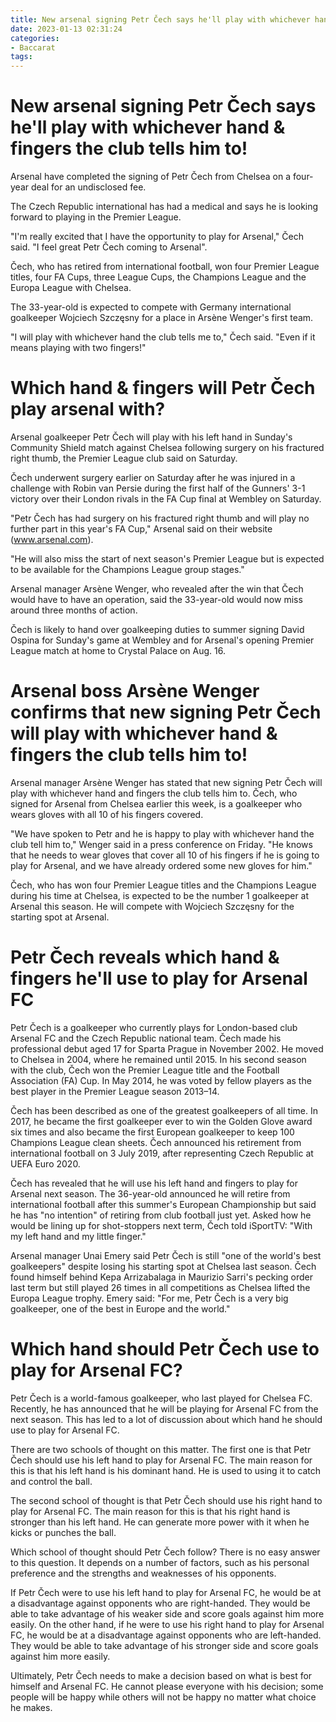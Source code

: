 ```yaml
---
title: New arsenal signing Petr Čech says he'll play with whichever hand & fingers the club tells him to!
date: 2023-01-13 02:31:24
categories:
- Baccarat
tags:
---
```



#  New arsenal signing Petr Čech says he'll play with whichever hand & fingers the club tells him to!

Arsenal have completed the signing of Petr Čech from Chelsea on a four-year deal for an undisclosed fee.

The Czech Republic international has had a medical and says he is looking forward to playing in the Premier League.

"I'm really excited that I have the opportunity to play for Arsenal," Čech said. "I feel great Petr Čech coming to Arsenal".



Čech, who has retired from international football, won four Premier League titles, four FA Cups, three League Cups, the Champions League and the Europa League with Chelsea.

The 33-year-old is expected to compete with Germany international goalkeeper Wojciech Szczęsny for a place in Arsène Wenger's first team.

"I will play with whichever hand the club tells me to," Čech said. "Even if it means playing with two fingers!"

#  Which hand & fingers will Petr Čech play arsenal with?

Arsenal goalkeeper Petr Čech will play with his left hand in Sunday's Community Shield match against Chelsea following surgery on his fractured right thumb, the Premier League club said on Saturday.

Čech underwent surgery earlier on Saturday after he was injured in a challenge with Robin van Persie during the first half of the Gunners' 3-1 victory over their London rivals in the FA Cup final at Wembley on Saturday.

"Petr Čech has had surgery on his fractured right thumb and will play no further part in this year's FA Cup," Arsenal said on their website (www.arsenal.com).

"He will also miss the start of next season's Premier League but is expected to be available for the Champions League group stages."

Arsenal manager Arsène Wenger, who revealed after the win that Čech would have to have an operation, said the 33-year-old would now miss around three months of action.

Čech is likely to hand over goalkeeping duties to summer signing David Ospina for Sunday's game at Wembley and for Arsenal's opening Premier League match at home to Crystal Palace on Aug. 16.

#  Arsenal boss Arsène Wenger confirms that new signing Petr Čech will play with whichever hand & fingers the club tells him to!

Arsenal manager Arsène Wenger has stated that new signing Petr Čech will play with whichever hand and fingers the club tells him to. Čech, who signed for Arsenal from Chelsea earlier this week, is a goalkeeper who wears gloves with all 10 of his fingers covered.

"We have spoken to Petr and he is happy to play with whichever hand the club tell him to," Wenger said in a press conference on Friday. "He knows that he needs to wear gloves that cover all 10 of his fingers if he is going to play for Arsenal, and we have already ordered some new gloves for him."

Čech, who has won four Premier League titles and the Champions League during his time at Chelsea, is expected to be the number 1 goalkeeper at Arsenal this season. He will compete with Wojciech Szczęsny for the starting spot at Arsenal.

#  Petr Čech reveals which hand & fingers he'll use to play for Arsenal FC

 Petr Čech is a goalkeeper who currently plays for London-based club Arsenal FC and the Czech Republic national team. Čech made his professional debut aged 17 for Sparta Prague in November 2002. He moved to Chelsea in 2004, where he remained until 2015. In his second season with the club, Čech won the Premier League title and the Football Association (FA) Cup. In May 2014, he was voted by fellow players as the best player in the Premier League season 2013–14.

Čech has been described as one of the greatest goalkeepers of all time. In 2017, he became the first goalkeeper ever to win the Golden Glove award six times and also became the first European goalkeeper to keep 100 Champions League clean sheets. Čech announced his retirement from international football on 3 July 2019, after representing Czech Republic at UEFA Euro 2020.

Čech has revealed that he will use his left hand and fingers to play for Arsenal next season. The 36-year-old announced he will retire from international football after this summer's European Championship but said he has "no intention" of retiring from club football just yet. Asked how he would be lining up for shot-stoppers next term, Čech told iSportTV: "With my left hand and my little finger."

Arsenal manager Unai Emery said Petr Čech is still "one of the world's best goalkeepers" despite losing his starting spot at Chelsea last season. Čech found himself behind Kepa Arrizabalaga in Maurizio Sarri's pecking order last term but still played 26 times in all competitions as Chelsea lifted the Europa League trophy. Emery said: "For me, Petr Čech is a very big goalkeeper, one of the best in Europe and the world."

#  Which hand should Petr Čech use to play for Arsenal FC?

Petr Čech is a world-famous goalkeeper, who last played for Chelsea FC. Recently, he has announced that he will be playing for Arsenal FC from the next season. This has led to a lot of discussion about which hand he should use to play for Arsenal FC.

There are two schools of thought on this matter. The first one is that Petr Čech should use his left hand to play for Arsenal FC. The main reason for this is that his left hand is his dominant hand. He is used to using it to catch and control the ball.

The second school of thought is that Petr Čech should use his right hand to play for Arsenal FC. The main reason for this is that his right hand is stronger than his left hand. He can generate more power with it when he kicks or punches the ball.

Which school of thought should Petr Čech follow? There is no easy answer to this question. It depends on a number of factors, such as his personal preference and the strengths and weaknesses of his opponents.

If Petr Čech were to use his left hand to play for Arsenal FC, he would be at a disadvantage against opponents who are right-handed. They would be able to take advantage of his weaker side and score goals against him more easily. On the other hand, if he were to use his right hand to play for Arsenal FC, he would be at a disadvantage against opponents who are left-handed. They would be able to take advantage of his stronger side and score goals against him more easily.

Ultimately, Petr Čech needs to make a decision based on what is best for himself and Arsenal FC. He cannot please everyone with his decision; some people will be happy while others will not be happy no matter what choice he makes.
